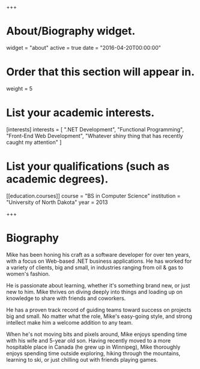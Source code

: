+++
# About/Biography widget.
widget = "about"
active = true
date = "2016-04-20T00:00:00"

# Order that this section will appear in.
weight = 5

# List your academic interests.
[interests]
  interests = [
    ".NET Development",
    "Functional Programming",
    "Front-End Web Development",
    "Whatever shiny thing that has recently caught my attention"
  ]

# List your qualifications (such as academic degrees).
[[education.courses]]
  course = "BS in Computer Science"
  institution = "University of North Dakota"
  year = 2013

+++
# Biography

Mike has been honing his craft as a software developer for over ten years, with a focus on Web-based .NET business applications. He has worked for a variety of clients, big and small, in industries ranging from oil & gas to women's fashion.

He is passionate about learning, whether it's something brand new, or just new to him. Mike thrives on diving deeply into things and loading up on knowledge to share with friends and coworkers.

He has a proven track record of guiding teams toward success on projects big and small. No matter what the role, Mike's easy-going style, and strong intellect make him a welcome addition to any team.

When he's not moving bits and pixels around, Mike enjoys spending time with his wife and 5-year old son. Having recently moved to a more hospitable place in Canada (he grew up in Winnipeg), Mike thoroughly enjoys spending time outside exploring, hiking through the mountains, learning to ski, or just chilling out with friends playing games.
